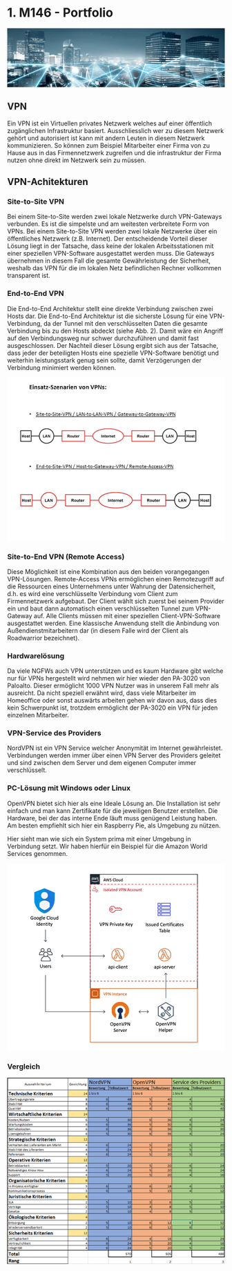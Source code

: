 
# 1. M146 - Portfolio
<img src="internetanbindung.png" alt="Alt-Text" title="" />

## VPN 
Ein VPN ist ein Virtuellen privates Netzwerk welches auf einer öffentlich zugänglichen Infrastruktur basiert. Ausschliesslich wer zu diesem Netzwerk gehört und autorisiert ist kann mit andern Leuten in diesem Netzwerk kommunizieren. So können zum Beispiel Mitarbeiter einer Firma von zu Hause aus in das Firmennetzwerk zugreifen und die infrastruktur der Firma nutzen ohne direkt im Netzwerk sein zu müssen.

## VPN-Achitekturen
### Site-to-Site VPN
Bei einem Site-to-Site werden zwei lokale Netzwerke durch VPN-Gateways verbunden. Es ist die simpelste und am weitesten verbreitete Form von VPNs. Bei einem Site-to-Site VPN werden zwei lokale Netzwerke über ein öffentliches Netzwerk (z.B. Internet).
Der entscheidende Vorteil dieser Lösung liegt in der Tatsache, dass keine der lokalen Arbeitsstationen mit einer speziellen VPN-Software ausgestattet werden muss. Die Gateways übernehmen in diesem Fall die gesamte Gewährleistung der Sicherheit, weshalb das VPN für die im lokalen Netz befindlichen Rechner vollkommen transparent ist.
 
###  End-to-End VPN
Die End-to-End Architektur stellt eine direkte Verbindung zwischen zwei Hosts dar. Die End-to-End Architektur ist die sicherste Lösung für eine VPN-Verbindung, da der Tunnel mit den verschlüsselten Daten die gesamte Verbindung bis zu den Hosts abdeckt (siehe Abb. 2). Damit wäre ein Angriff auf den Verbindungsweg nur schwer durchzuführen und damit fast ausgeschlossen. Der Nachteil dieser Lösung ergibt sich aus der Tatsache, dass jeder der beteiligten Hosts eine spezielle VPN-Software benötigt und weiterhin leistungsstark genug sein sollte, damit Verzögerungen der Verbindung minimiert werden können.
 
<img src="Bild6.jpg" alt="Alt-Text" title="" /> <br>

###  Site-to-End VPN (Remote Access)
Diese Möglichkeit ist eine Kombination aus den beiden vorangegangen VPN-Lösungen. Remote-Access VPNs ermöglichen einen Remotezugriff auf die Ressourcen eines Unternehmens unter Wahrung der Datensicherheit, d.h. es wird eine verschlüsselte Verbindung vom Client zum Firmennetzwerk aufgebaut. Der Client wählt sich zuerst bei seinem Provider ein und baut dann automatisch einen verschlüsselten Tunnel zum VPN-Gateway auf. Alle Clients müssen mit einer speziellen Client-VPN-Software ausgestattet werden. Eine klassische Anwendung stellt die Anbindung von Außendienstmitarbeitern dar (in diesem Falle wird der Client als Roadwarrior bezeichnet).
 
### Hardwarelösung
Da viele NGFWs auch VPN unterstützen und es kaum Hardware gibt welche nur für VPNs hergestellt wird nehmen wir hier wieder den PA-3020 von Paloalto. Dieser ermöglicht 1000 VPN Nutzer was in unserem Fall mehr als ausreicht. Da nicht speziell erwähnt wird, dass viele Mitarbeiter im Homeoffice oder sonst auswärts arbeiten gehen wir davon aus, dass dies kein Schwerpunkt ist, trotzdem ermöglicht der PA-3020 ein VPN für jeden einzelnen Mitarbeiter.

### VPN-Service des Providers
NordVPN ist ein VPN Service welcher Anonymität im Internet gewährleistet. Verbindungen werden immer über einen VPN Server des Providers geleitet und sind zwischen dem Server und dem eigenen Computer immer verschlüsselt.

### PC-Lösung mit Windows oder Linux
OpenVPN bietet sich hier als eine Ideale Lösung an. Die Installation ist sehr einfach und man kann Zertifikate für die jeweiligen Benutzer erstellen. Die Hardware, bei der das interne Ende läuft muss genügend Leistung haben. Am besten empfiehlt sich hier ein Raspberry Pie, als Umgebung zu nützen.
 
Hier sieht man wie sich ein System prima mit einer Umgebung in Verbindung setzt. Wir haben hierfür ein Beispiel für die Amazon World Services genommen. 

<img src="Bild7.png" alt="Alt-Text" title="" /> <br>
 
### Vergleich
  
<img src="Bild8.png" alt="Alt-Text" title="" /> <br>
